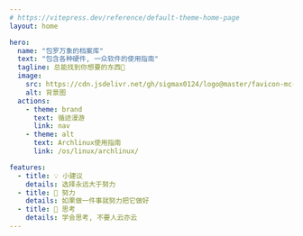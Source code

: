 ```yaml
---
# https://vitepress.dev/reference/default-theme-home-page
layout: home

hero:
  name: "包罗万象的档案库"
  text: "包含各种硬件, 一众软件的使用指南"
  tagline: 总能找到你想要的东西🫰
  image:
    src: https://cdn.jsdelivr.net/gh/sigmax0124/logo@master/favicon-mc-1.svg
    alt: 背景图
  actions:
    - theme: brand
      text: 循迹漫游
      link: nav
    - theme: alt
      text: Archlinux使用指南
      link: /os/linux/archlinux/

features:
  - title: 💡 小建议
    details: 选择永远大于努力
  - title: 💪 努力
    details: 如果做一件事就努力把它做好
  - title: 🤔 思考
    details: 学会思考, 不要人云亦云
---
```


